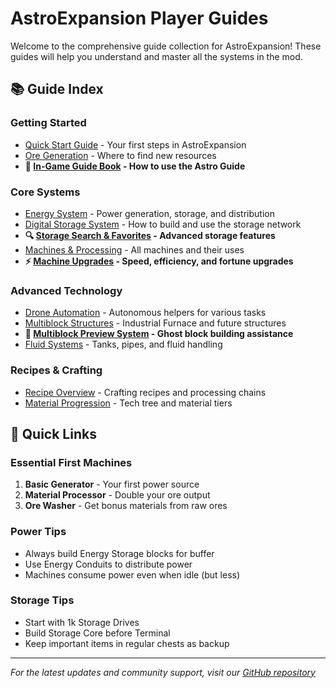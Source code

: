 # AstroExpansion Player Guides

Welcome to the comprehensive guide collection for AstroExpansion! These guides will help you understand and master all the systems in the mod.

## 📚 Guide Index

### Getting Started
- [Quick Start Guide](guides/QUICK_START.md) - Your first steps in AstroExpansion
- [Ore Generation](guides/ORE_GENERATION.md) - Where to find new resources
- **📖 [In-Game Guide Book](guides/GUIDE_BOOK.md) - How to use the Astro Guide**

### Core Systems
- [Energy System](guides/ENERGY_SYSTEM.md) - Power generation, storage, and distribution
- [Digital Storage System](guides/STORAGE_SYSTEM.md) - How to build and use the storage network
- **🔍 [Storage Search & Favorites](guides/STORAGE_SEARCH_GUIDE.md) - Advanced storage features**
- [Machines & Processing](guides/MACHINES.md) - All machines and their uses
- **⚡ [Machine Upgrades](guides/MACHINE_UPGRADES_GUIDE.md) - Speed, efficiency, and fortune upgrades**

### Advanced Technology
- [Drone Automation](guides/DRONES.md) - Autonomous helpers for various tasks
- [Multiblock Structures](guides/MULTIBLOCKS.md) - Industrial Furnace and future structures
- **👻 [Multiblock Preview System](guides/MULTIBLOCK_PREVIEW_GUIDE.md) - Ghost block building assistance**
- [Fluid Systems](guides/FLUIDS.md) - Tanks, pipes, and fluid handling

### Recipes & Crafting
- [Recipe Overview](guides/RECIPES.md) - Crafting recipes and processing chains
- [Material Progression](guides/PROGRESSION.md) - Tech tree and material tiers

## 🚀 Quick Links

### Essential First Machines
1. **Basic Generator** - Your first power source
2. **Material Processor** - Double your ore output
3. **Ore Washer** - Get bonus materials from raw ores

### Power Tips
- Always build Energy Storage blocks for buffer
- Use Energy Conduits to distribute power
- Machines consume power even when idle (but less)

### Storage Tips
- Start with 1k Storage Drives
- Build Storage Core before Terminal
- Keep important items in regular chests as backup

---

*For the latest updates and community support, visit our [GitHub repository](https://github.com/AstroLabs-AI/AstroExpansion)*
